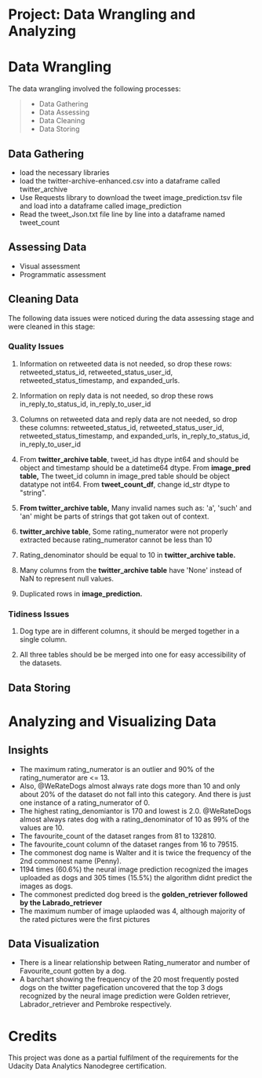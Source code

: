 # Project: Data Wrangling and Analyzing

# Data Wrangling
The data wrangling involved the following processes:
> + Data Gathering
> + Data Assessing
> + Data Cleaning
> + Data Storing

## Data Gathering
+ load the necessary libraries
+ load the twitter-archive-enhanced.csv into a dataframe called twitter_archive
+ Use Requests library to download the tweet image_prediction.tsv file and load into a dataframe called image_prediction
+ Read the tweet_Json.txt file line by line into a dataframe named tweet_count

## Assessing Data
+ Visual assessment
+ Programmatic assessment

## Cleaning Data
The following data issues were noticed during the data assessing stage and were cleaned in this stage:

### Quality Issues
1. Information on retweeted  data is not needed, so drop these rows: retweeted_status_id, retweeted_status_user_id, retweeted_status_timestamp, and expanded_urls.

2. Information on reply  data is not needed, so drop these rows in_reply_to_status_id, in_reply_to_user_id

3. Columns on retweeted  data and reply data are not needed, so drop these columns: retweeted_status_id, retweeted_status_user_id, retweeted_status_timestamp, and expanded_urls, in_reply_to_status_id, in_reply_to_user_id

4. From **twitter_archive table**, tweet_id has dtype int64 and should be object and timestamp should be a datetime64 dtype.
   From **image_pred table,** The tweet_id column in image_pred table should be object datatype not int64.
   From **tweet_count_df**, change id_str dtype to "string".

5. **From twitter_archive table,** Many invalid names such as: 'a', 'such' and 'an' might be parts of strings that got taken out of context.

6. **twitter_archive table**, Some rating_numerator were not properly extracted because rating_numerator cannot be less than 10 

7. Rating_denominator should be equal to 10 in **twitter_archive table.**

8. Many columns from the **twitter_archive table** have 'None' instead of NaN to represent null values.

9. Duplicated rows in **image_prediction.**

### Tidiness Issues
1. Dog type are in different columns, it should be merged together in a single column.

2. All three tables should be be merged into one for easy accessibility of the datasets.

## Data Storing

# Analyzing and Visualizing Data
## Insights
+ The maximum rating_numerator is an outlier and 90% of the rating_numerator are <= 13.
+ Also, @WeRateDogs almost always rate dogs more than 10 and only about 20% of the dataset do not fall into this category. And there is just one instance of a rating_numerator of 0.
+ The highest rating_denomiantor is 170 and lowest is 2.0. @WeRateDogs almost always rates dog with a rating_denominator of 10 as 99% of the values are 10.
+ The favourite_count of the dataset ranges from 81 to 132810.
+ The favourite_count column of the dataset ranges from 16 to 79515.
+ The commonest dog name is Walter and it is twice the frequency of the 2nd commonest name (Penny).
+ 1194 times (60.6%) the neural image prediction recognized the images uploaded as dogs and 305 times (15.5%) the algorithm didnt predict the images as dogs.
+ The commonest predicted dog breed is the **golden_retriever followed by the Labrado_retriever**
+ The maximum number of image uplaoded was 4, although majority of the rated pictures were the first pictures 

## Data Visualization
+ There is a linear relationship between Rating_numerator and number of Favourite_count gotten by a dog.
+ A barchart showing the frequency of the 20 most frequently posted dogs on the twitter pagefication uncovered that the top 3 dogs recognized by the neural image prediction were Golden retriever, Labrador_retriever and Pembroke respectively.


# Credits
This project was done as a partial fulfilment of the requirements for the Udacity Data Analytics Nanodegree certification.
